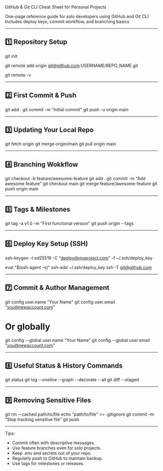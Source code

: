 GitHub & Git CLI Cheat Sheet for Personal Projects

One-page reference guide for solo developers using GitHub and Git CLI
Includes deploy keys, commit workflow, and branching basics

---

## 1️⃣ Repository Setup

git init

git remote add origin [git@github.com](mailto:git@github.com):USERNAME/REPO_NAME.git

git remote -v

---

## 2️⃣ First Commit & Push

git add .
git commit -m "Initial commit"
git push -u origin main

---

## 3️⃣ Updating Your Local Repo

git fetch origin
git merge origin/main
git pull origin main

---

## 4️⃣ Branching Wokkflow

git checkout -b feature/awesome-feature
git add .
git commit -m "Add awesome feature"
git checkout main
git merge feature/awesome-feature
git push origin main

---

## 5️⃣ Tags & Milestones

git tag -a v1.0 -m "First functional version"
git push origin --tags

---

## 6️⃣ Deploy Key Setup (SSH)

ssh-keygen -t ed25519 -C "[deploy@myproject.com](mailto:deploy@myproject.com)" -f ~/.ssh/deploy_key

eval "$(ssh-agent -s)"
ssh-add ~/.ssh/deploy_key
ssh -T [git@github.com](mailto:git@github.com)

---

## 7️⃣ Commit & Author Management

git config user.name "Your Name"
git config user.email "[you@newaccount.com](mailto:you@newaccount.com)"

# Or globally

git config --global user.name "Your Name"
git config --global user.email "[you@newaccount.com](mailto:you@newaccount.com)"

---

## 8️⃣ Useful Status & History Commands

git status
git log --oneline --graph --decorate --all
git diff --staged

---

## 9️⃣ Removing Sensitive Files

git rm --cached path/to/file
echo "path/to/file" >> .gitignore
git commit -m "Stop tracking sensitive file"
git push

---

Tips:

* Commit often with descriptive messages.
* Use feature branches even for solo projects.
* Keep .env and secrets out of your repo.
* Regularly push to GitHub to maintain backup.
* Use tags for milestones or releases.

